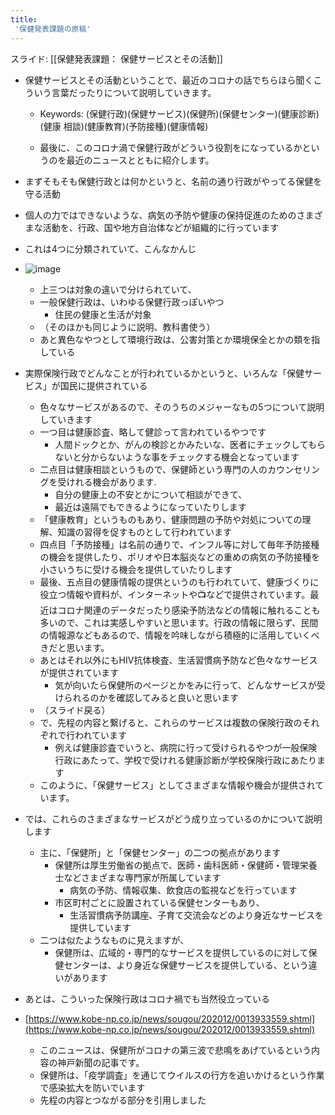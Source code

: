 ```yaml
---
title:
 '保健発表課題の原稿'
---
```


スライド: [[保健発表課題： 保健サービスとその活動]]

- 保健サービスとその活動ということで、最近のコロナの話でちらほら聞くこういう言葉だったりについて説明していきます。
    - Keywords: (保健行政)(保健サービス)(保健所)(保健センター)(健康診断)(健康 相談)(健康教育)(予防接種)(健康情報)



    - 最後に、このコロナ渦で保健行政がどういう役割をになっているかというのを最近のニュースとともに紹介します。

- まずそもそも保健行政とは何かというと、名前の通り行政がやってる保健を守る活動
- 個人の力ではできないような、病気の予防や健康の保持促進のためのさまざまな活動を、行政、国や地方自治体などが組織的に行っています
- これは4つに分類されていて、こんなかんじ
- ![image](https://gyazo.com/1503946de5760d943644851943d7d897/thumb/1000)
    - 上三つは対象の違いで分けられていて、
    - 一般保健行政は、いわゆる保健行政っぽいやつ
        - 住民の健康と生活が対象
    - （そのほかも同じように説明、教科書使う）
    - あと異色なやつとして環境行政は、公害対策とか環境保全とかの類を指している

- 実際保険行政でどんなことが行われているかというと、いろんな「保健サービス」が国民に提供されている
    - 色々なサービスがあるので、そのうちのメジャーなもの5つについて説明していきます
    - 一つ目は健康診査、略して健診って言われているやつです
        - 人間ドックとか、がんの検診とかみたいな、医者にチェックしてもらないと分からないような事をチェックする機会となっています
    - 二点目は健康相談というもので、保健師という専門の人のカウンセリングを受けれる機会があります.
        - 自分の健康上の不安とかについて相談ができて、
        - 最近は遠隔でもできるようになっていたりします
    - 「健康教育」というものもあり、健康問題の予防や対処についての理解、知識の習得を促すものとして行われています
    - 四点目「予防接種」は名前の通りで、インフル等に対して毎年予防接種の機会を提供したり、ポリオや日本脳炎などの重めの病気の予防接種を小さいうちに受ける機会を提供していたりします
    - 最後、五点目の健康情報の提供というのも行われていて、健康づくりに役立つ情報や資料が、インターネットや📺などで提供されています。最近はコロナ関連のデータだったり感染予防法などの情報に触れることも多いので、これは実感しやすいと思います。行政の情報に限らず、民間の情報源などもあるので、情報を吟味しながら積極的に活用していくべきだと思います。
    - あとはそれ以外にもHIV抗体検査、生活習慣病予防など色々なサービスが提供されています
        - 気が向いたら保健所のページとかをみに行って、どんなサービスが受けられるのかを確認してみると良いと思います
    - （スライド戻る）
    - で、先程の内容と繋げると、これらのサービスは複数の保険行政のそれぞれで行われています
        - 例えば健康診査でいうと、病院に行って受けられるやつが一般保険行政にあたって、学校で受けれる健康診断が学校保険行政にあたります
    - このように、「保健サービス」としてさまざまな情報や機会が提供されています。

- では、これらのさまざまなサービスがどう成り立っているのかについて説明します
    - 主に、「保健所」と「保健センター」の二つの拠点があります
        - 保健所は厚生労働省の拠点で、医師・歯科医師・保健師・管理栄養士などさまざまな専門家が所属しています
            - 病気の予防、情報収集、飲食店の監視などを行っています
        - 市区町村ごとに設置されている保健センターもあり、
            - 生活習慣病予防講座、子育て交流会などのより身近なサービスを提供しています
    - 二つは似たようなものに見えますが、
        - 保健所は、広域的・専門的なサービスを提供しているのに対して保健センターは、より身近な保健サービスを提供している、という違いがあります
- あとは、こういった保険行政はコロナ禍でも当然役立っている

- [https://www.kobe-np.co.jp/news/sougou/202012/0013933559.shtml](https://www.kobe-np.co.jp/news/sougou/202012/0013933559.shtml)
    - このニュースは、保健所がコロナの第三波で悲鳴をあげているという内容の神戸新聞の記事です。
    - 保健所は、「疫学調査」を通じてウイルスの行方を追いかけるという作業で感染拡大を防いでいます
    - 先程の内容とつながる部分を引用しました


